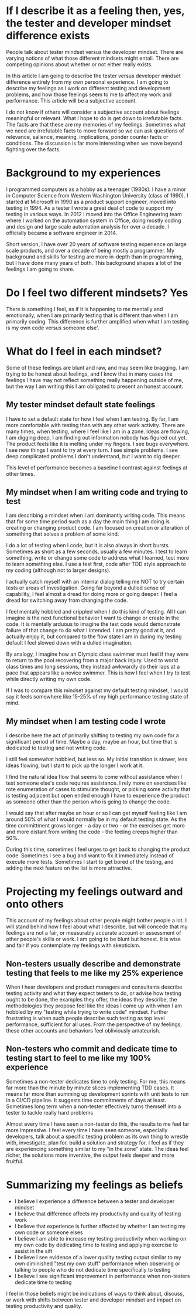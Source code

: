 If I describe it as a feeling then, yes, the tester and developer mindset difference exists
==================================
People talk about tester mindset versus the
developer mindset. There are varying notions of
what those different mindsets might entail. There
are competing opinions about whether or not either
really exists.

In this article I am going to describe the
tester versus developer mindset difference
entirely from my own personal experience. I
am going to describe my feelings as I work
on different testing and development problems,
and how those feelings seem to me to affect
my work and performance. This article
will be a subjective account.

I do not know if others will consider a subjective
account about feelings meaningful or relevant.
What I hope to do is get down to
irrefutable facts. The facts are that these are my memories of my
feelings. Sometimes what we need are irrefutable facts
to move forward so we can ask questions of relevance, salience,
meaning, implications, ponder counter facts or
conditions. The discussion is far more interesting
when we move beyond fighting over the facts.

Background to my experiences
==================================
I programmed computers as a hobby as a teenager (1980s).
I have a minor in Computer Science from Western Washington
University (class of 1990). I started at Microsoft in
1990 as a product support engineer, moved into testing
in 1994. As a tester I wrote a great deal of code to
support my testing in various ways. In 2012 I moved into
the Office Engineering team where I worked on the automation
system in Office, doing mostly coding and design and large
scale automation analysis for over a decade. I officially
became a software engineer in 2014.

Short version, I have over 20 years of software testing
experience on large scale products, and over a decade
of being mostly a programmer. My background and skills for
testing are more in-depth than in programming, but I have
done many years of both. This background shapes a lot
of the feelings I am going to share.

Do I feel two different mindsets? Yes
==================================
There is something I feel, as if it is happening to me
mentally and emotionally, when I am primarily testing
that is different than when I am primarily coding. This
difference is further amplified when what I am testing
is my own code versus someone else'.

What do I feel in each mindset?
==================================
Some of these feelings are blunt and raw, and may seem
like bragging. I am trying to be honest about feelings, and I know
that in many cases the feelings I have may not reflect something
really happening outside of me, but the way I am writing this
I am obligated to present an honest account.

My tester mindset default state feelings
----------------------------------
I have to set a default state for how I feel when I am testing.
By far, I am more comfortable with testing than with
any other work activity. There are many times, when testing,
where I feel like I am in a zone. Ideas are flowing, I am digging
deep, I am finding out information nobody has figured out yet.
The product feels like it is melting under my fingers. I see
bugs everywhere. I see new things I want to try at every turn.
I see simple problems. I see deep complicated problems I
don't understand, but I want to dig deeper. 

This level of performance becomes a baseline I contrast
against feelings at other times.

My mindset when I am writing code and trying to test
----------------------------------
I am describing a mindset when I am dominantly writing code.
This means that for some time period such as a day
the main thing I am doing is creating or changing product
code. I am focused on creation or alteration of something
that solves a problem of some kind.

I do a lot of testing when I code, but it is also always
in short bursts. Sometimes as short as a few seconds, usually
a few minutes. I test to learn something, write or change some code
to address what I learned, test more to learn something else.
I use a test first, code after TDD style approach to my coding
(although not to larger designs).

I actually catch myself with an internal dialog telling
me NOT to try certain tests or areas of investigation. Going
far beyond a dulled sense of capability, I feel almost a dread
for doing more or going deeper. I feel a dread for switching
away from changing the code.

I feel mentally hobbled and crippled when I do this kind
of testing. All I can imagine is the next functional behavior
I want to change or create in the code. It is mentally
arduous to imagine the test code would demonstrate failure of
that change to do what I intended. I am pretty good at it,
and actually enjoy it, but compared to the flow state I am
in during my testing default I feel slowed down with a dulled
imagination.

By analogy, I imagine how an Olympic class swimmer must feel
if they were to return to the pool recovering from a major
back injury. Used to world class times and long sessions, they
instead awkwardly do their laps at a pace that appears like a
novice swimmer. This is how I feel when I try to test
while directly writing my own code.

If I was to compare this mindset against my default testing
mindset, I would say it feels somewhere like 15-25% of my 
high performance testing state of mind.

My mindset when I am testing code I wrote
----------------------------------
I describe here the act of primarily shifting to testing my own code for
a significant period of time. Maybe a day, maybe an hour, but
time that is dedicated to testing and not writing code.

I still feel somewhat hobbled, but less so. My initial
transition is slower, less ideas flowing, but I start to
pick up the longer I work at it.

I find the natural idea flow that seems to come without assistance
when I test someone else's code requires assistance. I rely more
on exercises like rote enumeration of cases to stimulate thought,
or picking some activity that is testing adjacent but open ended
enough I have to experience the product as someone other than the
person who is going to change the code.

I would say that after maybe an hour or so I can get myself
feeling like I am around 50% of what I would normally be in
my default testing state. As the time committment grows longer - a day
or two - or the exercises get more and more distant from writing
the code - the feeling creeps higher than 50%.

During this time, sometimes I feel urges to get back to changing the product
code. Sometimes I see a bug and want to fix it immediately instead
of execute more tests. Sometimes I start to get bored of the testing,
and adding the next feature on the list is more attractive.

Projecting my feelings outward and onto others
=================================
This account of my feelings about other people might bother people a lot.
I will stand behind how I feel about what I describe, but
will concede that my feelings are not a fair, or measurably accurate
account or assessment of other people's skills or work. I am
going to be blunt but honest. It is wise and fair
if you contemplate my feelings with skepticism.

Non-testers usually describe and demonstrate testing that feels to me like my 25% experience
----------------------------------
When I hear developers and product managers and consultants describe
testing activity and what they expect testers to do, or advise
how testing ought to be done, the examples they offer, the ideas they
describe, the methodologies they propose feel like the ideas I
come up with when I am hobbled by my "testing while trying to write code"
mindset. Further frustrating is when such people describe such testing
as top level performance, sufficient for all uses. From the perspective
of my feelings, these other accounts and behaviors feel obliviously amateurish.

Non-testers who commit and dedicate time to testing start to feel to me like my 100% experience
----------------------------------
Sometimes a non-tester dedicates time to only testing. For me, this
means far more than the minute by minute slices implementing
TDD cases. It means far more than summing up development sprints with unit
tests to run in a CI/CD pipeline. It suggests time commitments of days at least.
Sometimes long term when a non-tester effectively turns themself
into a tester to tackle really hard problems

Almost every time I have seen a non-tester do this, the results to me feel far more impressive.
I feel every time I have seen someone, especially developers, talk about
a specific testing problem as its own thing to wrestle with, investigate, plan for,
build a solution and strategy for, I feel as if they are experiencing
something similar to my "in the zone" state. The ideas feel richer, the solutions
more inventive, the output feels deeper and more fruitful.

Summarizing my feelings as beliefs
=================================
- I believe I experience a difference between a tester and developer mindset
- I believe that difference affects my productivity and quality of testing work
- I believe that experience is further affected by whether I am testing my own code or someone elses
- I believe I am able to increase my testing productivity when working on my own code by dedicating time to testing and applying exercise to assist in the sift
- I believe I see evidence of a lower quality testing output similar to my own diminished "test my own stuff" performance when observing or talking to people who do not dedicate time specifically to testing
- I believe I see significant improvement in performance when non-testers dedicate time to testing

I feel in those beliefs might be indications of ways to think about, 
discuss, or work with shifts between tester and developer mindset 
and impact on testing productivity and quality.
